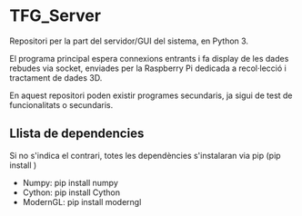 # TFG_Server
Repositori per la part del servidor/GUI del sistema, en Python 3.

El programa principal espera connexions entrants i fa display de les dades rebudes via socket, enviades per la Raspberry Pi dedicada a recol·lecció i tractament de dades 3D.

En aquest repositori poden existir programes secundaris, ja sigui de test de funcionalitats o secundaris.

## Llista de dependencies
Si no s'indica el contrari, totes les dependències s'instalaran via pip (pip install <package name>)

- Numpy: pip install numpy
- Cython: pip install Cython
- ModernGL: pip install moderngl